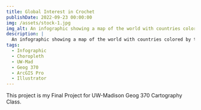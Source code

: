 ```yaml
---
title: Global Interest in Crochet
publishDate: 2022-09-23 00:00:00
img: /assets/stock-1.jpg
img_alt: An infographic showing a map of the world with countries colored by the interest level in crochet, using data from Ravelry.com. The infographic also shows examples of crochet styles.
description: |
  An infographic showing a map of the world with countries colored by the interest level in crochet, using data from Ravelry.com
tags:
  - Infographic
  - Choropleth
  - UW-Mad
  - Geog 370
  - ArcGIS Pro
  - Illustrator
---
```


This project is my Final Project for UW-Madison Geog 370 Cartography Class. 